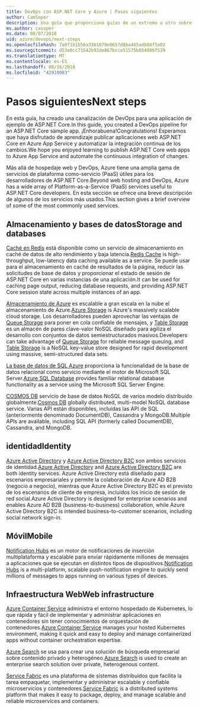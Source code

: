 ```yaml
---
title: DevOps con ASP.NET Core y Azure | Pasos siguientes
author: CamSoper
description: Una guía que proporciona guías de un extremo a otro sobre cómo crear una canalización de DevOps para una aplicación ASP.NET Core hospedada en Azure.
ms.author: casoper
ms.date: 08/07/2018
uid: azure/devops/next-steps
ms.openlocfilehash: 7a0f1b1b56a33b1870e0657d8ba465adb84f5a02
ms.sourcegitcommit: d53e0cc71542b92de867bcce51575b054886f529
ms.translationtype: MT
ms.contentlocale: es-ES
ms.lasthandoff: 08/16/2018
ms.locfileid: "42910083"
---
```

# <a name="next-steps"></a><span data-ttu-id="4ce39-103">Pasos siguientes</span><span class="sxs-lookup"><span data-stu-id="4ce39-103">Next steps</span></span>

<span data-ttu-id="4ce39-104">En esta guía, ha creado una canalización de DevOps para una aplicación de ejemplo de ASP.NET Core.</span><span class="sxs-lookup"><span data-stu-id="4ce39-104">In this guide, you created a DevOps pipeline for an ASP.NET Core sample app.</span></span> <span data-ttu-id="4ce39-105">¡Enhorabuena!</span><span class="sxs-lookup"><span data-stu-id="4ce39-105">Congratulations!</span></span> <span data-ttu-id="4ce39-106">Esperamos que haya disfrutado de aprendizaje publicar aplicaciones web ASP.NET Core en Azure App Service y automatizar la integración continua de los cambios.</span><span class="sxs-lookup"><span data-stu-id="4ce39-106">We hope you enjoyed learning to publish ASP.NET Core web apps to Azure App Service and automate the continuous integration of changes.</span></span>

<span data-ttu-id="4ce39-107">Más allá de hospedaje web y DevOps, Azure tiene una amplia gama de servicios de plataforma como-servicio (PaaS) útiles para los desarrolladores de ASP.NET Core.</span><span class="sxs-lookup"><span data-stu-id="4ce39-107">Beyond web hosting and DevOps, Azure has a wide array of Platform-as-a-Service (PaaS) services useful to ASP.NET Core developers.</span></span> <span data-ttu-id="4ce39-108">En esta sección se ofrece una breve descripción de algunos de los servicios más usados.</span><span class="sxs-lookup"><span data-stu-id="4ce39-108">This section gives a brief overview of some of the most commonly used services.</span></span>

## <a name="storage-and-databases"></a><span data-ttu-id="4ce39-109">Almacenamiento y bases de datos</span><span class="sxs-lookup"><span data-stu-id="4ce39-109">Storage and databases</span></span>

<span data-ttu-id="4ce39-110">[Caché en Redis](https://docs.microsoft.com/azure/redis-cache/) está disponible como un servicio de almacenamiento en caché de datos de alto rendimiento y baja latencia.</span><span class="sxs-lookup"><span data-stu-id="4ce39-110">[Redis Cache](https://docs.microsoft.com/azure/redis-cache/) is high-throughput, low-latency data caching available as a service.</span></span> <span data-ttu-id="4ce39-111">Se puede usar para el almacenamiento en caché de resultados de la página, reducir las solicitudes de base de datos y proporcionar el estado de sesión de ASP.NET Core en varias instancias de una aplicación.</span><span class="sxs-lookup"><span data-stu-id="4ce39-111">It can be used for caching page output, reducing database requests, and providing ASP.NET Core session state across multiple instances of an app.</span></span>

<span data-ttu-id="4ce39-112">[Almacenamiento de Azure](https://docs.microsoft.com/azure/storage/) es escalable a gran escala en la nube el almacenamiento de Azure.</span><span class="sxs-lookup"><span data-stu-id="4ce39-112">[Azure Storage](https://docs.microsoft.com/azure/storage/) is Azure's massively scalable cloud storage.</span></span> <span data-ttu-id="4ce39-113">Los desarrolladores pueden aprovechar las ventajas de [Queue Storage](https://docs.microsoft.com/azure/storage/queues/storage-queues-introduction) para poner en cola confiable de mensajes, y [Table Storage](https://docs.microsoft.com/azure/storage/tables/table-storage-overview) es un almacén de pares clave-valor NoSQL diseñado para agiliza el desarrollo con conjuntos de datos semiestructurados masivos.</span><span class="sxs-lookup"><span data-stu-id="4ce39-113">Developers can take advantage of [Queue Storage](https://docs.microsoft.com/azure/storage/queues/storage-queues-introduction) for reliable message queuing, and [Table Storage](https://docs.microsoft.com/azure/storage/tables/table-storage-overview) is a NoSQL key-value store designed for rapid development using massive, semi-structured data sets.</span></span>

<span data-ttu-id="4ce39-114">[La base de datos de SQL Azure](https://docs.microsoft.com/azure/sql-database/) proporciona la funcionalidad de la base de datos relacional como servicio mediante el motor de Microsoft SQL Server.</span><span class="sxs-lookup"><span data-stu-id="4ce39-114">[Azure SQL Database](https://docs.microsoft.com/azure/sql-database/) provides familiar relational database functionality as a service using the Microsoft SQL Server Engine.</span></span>

<span data-ttu-id="4ce39-115">[COSMOS DB](https://docs.microsoft.com/azure/cosmos-db/) servicio de base de datos NoSQL de varios modelo distribuido globalmente.</span><span class="sxs-lookup"><span data-stu-id="4ce39-115">[Cosmos DB](https://docs.microsoft.com/azure/cosmos-db/) globally distributed, multi-model NoSQL database service.</span></span> <span data-ttu-id="4ce39-116">Varias API están disponibles, incluidas las API de SQL (anteriormente denominado DocumentDB), Cassandra y MongoDB.</span><span class="sxs-lookup"><span data-stu-id="4ce39-116">Multiple APIs are available, including SQL API (formerly called DocumentDB), Cassandra, and MongoDB.</span></span>

## <a name="identity"></a><span data-ttu-id="4ce39-117">identidad</span><span class="sxs-lookup"><span data-stu-id="4ce39-117">Identity</span></span>

<span data-ttu-id="4ce39-118">[Azure Active Directory](https://docs.microsoft.com/azure/active-directory/) y [Azure Active Directory B2C](https://docs.microsoft.com/azure/active-directory-b2c/) son ambos servicios de identidad.</span><span class="sxs-lookup"><span data-stu-id="4ce39-118">[Azure Active Directory](https://docs.microsoft.com/azure/active-directory/) and [Azure Active Directory B2C](https://docs.microsoft.com/azure/active-directory-b2c/) are both identity services.</span></span> <span data-ttu-id="4ce39-119">Azure Active Directory está diseñado para escenarios empresariales y permite la colaboración de Azure AD B2B (negocio a negocio), mientras que Azure Active Directory B2C es el previsto de los escenarios de cliente de empresa, incluidos los inicio de sesión de red social.</span><span class="sxs-lookup"><span data-stu-id="4ce39-119">Azure Active Directory is designed for enterprise scenarios and enables Azure AD B2B (business-to-business) collaboration, while Azure Active Directory B2C is intended business-to-customer scenarios, including social network sign-in.</span></span>

## <a name="mobile"></a><span data-ttu-id="4ce39-120">Móvil</span><span class="sxs-lookup"><span data-stu-id="4ce39-120">Mobile</span></span>

<span data-ttu-id="4ce39-121">[Notification Hubs](https://docs.microsoft.com/azure/notification-hubs/) es un motor de notificaciones de inserción multiplataforma y escalable para enviar rápidamente millones de mensajes a aplicaciones que se ejecutan en distintos tipos de dispositivos.</span><span class="sxs-lookup"><span data-stu-id="4ce39-121">[Notification Hubs](https://docs.microsoft.com/azure/notification-hubs/) is a multi-platform, scalable push-notification engine to quickly send millions of messages to apps running on various types of devices.</span></span>

## <a name="web-infrastructure"></a><span data-ttu-id="4ce39-122">Infraestructura Web</span><span class="sxs-lookup"><span data-stu-id="4ce39-122">Web infrastructure</span></span>

<span data-ttu-id="4ce39-123">[Azure Container Service](https://docs.microsoft.com/azure/aks/) administra el entorno hospedado de Kubernetes, lo que rápida y fácil de implementar y administrar aplicaciones en contenedores sin tener conocimientos de orquestación de contenedores.</span><span class="sxs-lookup"><span data-stu-id="4ce39-123">[Azure Container Service](https://docs.microsoft.com/azure/aks/) manages your hosted Kubernetes environment, making it quick and easy to deploy and manage containerized apps without container orchestration expertise.</span></span>

<span data-ttu-id="4ce39-124">[Azure Search](https://docs.microsoft.com/azure/search/) se usa para crear una solución de búsqueda empresarial sobre contenido privado y heterogéneo.</span><span class="sxs-lookup"><span data-stu-id="4ce39-124">[Azure Search](https://docs.microsoft.com/azure/search/) is used to create an enterprise search solution over private, heterogenous content.</span></span>

<span data-ttu-id="4ce39-125">[Service Fabric](https://docs.microsoft.com/azure/service-fabric/) es una plataforma de sistemas distribuidos que facilita la tarea empaquetar, implementar y administrar escalable y confiable microservicios y contenedores.</span><span class="sxs-lookup"><span data-stu-id="4ce39-125">[Service Fabric](https://docs.microsoft.com/azure/service-fabric/) is a distributed systems platform that makes it easy to package, deploy, and manage scalable and reliable microservices and containers.</span></span>

